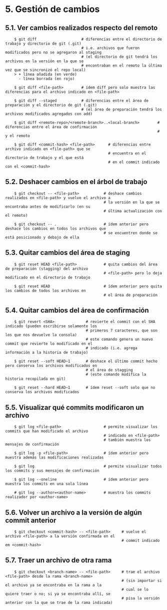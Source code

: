 # 5. Gestión de cambios

## 5.1. Ver cambios realizados respecto del remoto

        $ git diff                    # diferencias entre el directorio de trabajo y directorio de git (.git)
                                      # i.e. archivos que fueron modificados pero no se agregaron al staging
                                      # (el directorio de git tendrá los archivos en la versión en la que se
                                      # encontraban en el remoto la última vez que se sincronizó el repo local)
        > + línea añadida (en verde)
          - línea borrada (en rojo)     

        $ git diff <file-path>        # ídem diff pero solo muestra las diferencias para el archivo indicado en <file-path>     

        $ git diff --staged           # diferencias entre el área de preparación y el directorio de git (.git)
                                      # (el área de preparación tendrá los archivos modificados agregados con add)      

        $ git diff <remote-repo>/<remote-branch>..<local-branch>        # diferencias entre el área de confirmación
                                                                        # y el remoto        

        $ git diff <commit-hash> <file-path>      # diferencias entre archivo indicado en <file-path> que se
                                                  # encuentra en el directorio de trabajo y el que está
                                                  # en el commit indicado con el <commit-hash>

## 5.2. Deshacer cambios en el árbol de trabajo

        $ git checkout -- <file-path>           # deshace cambios realizados en <file-path> y vuelve el archivo a
                                                # la versión en la que se encontraba antes de modificarlo (en su
                                                # última actualización con el remoto)

        $ git checkout -- .                     # ídem anterior pero deshace los cambios en todos los archivos que
                                                # se encuentren donde se está posicionado y debajo de ella

## 5.3. Quitar cambios del área de staging

        $ git reset HEAD <file-path>            # quita cambios del área de preparación (stagging) del archivo
                                                # <file-path> pero lo deja modificado en el directorio de trabajo

        $ git reset HEAD                        # ídem anterior pero quita los cambios de todos los archivos en
                                                # el área de preparación

## 5.4. Quitar cambios del área de confirmación

        $ git revert <SHA>              # revierte el commit con el SHA indicado (pueden escribirse solamente los
                                        # primeros 7 caracteres, que son los que nos devuelve la consola)
                                        # este comando genera un nuevo commit que revierte lo modificado en el
                                        # indicado (i.e. agrega información a la historia de trabajo)
        
        $ git reset --soft HEAD~1       # deshace el último commit hecho pero conserva los archivos modificados en
                                        # el área de stagging 
                                        # (este comando modifica la historia recopilada en git)
        
        $ git reset --hard HEAD~1       # ídem reset --soft solo que no conserva los archivos modificados 

## 5.5. Visualizar qué commits modificaron un archivo

        $ git log <file-path>                   # permite visualizar los commits que han modificado el archivo
                                                # indicado en <file-path>
                                                # también muestra los mensajes de confirmación
        
        $ git log -p <file-path>                # ídem anterior pero muestra además las modificaciones realizadas

        $ git log                               # permite visualizar todos los commits y sus mensajes de confirmación

        $ git log --oneline                     # ídem anterior pero muestra los commits en una sola línea

        # git log --author=<author-name>        # muestra los commits realizador por <author-name>

## 5.6. Volver un archivo a la versión de algún commit anterior
        
        $ git checkout <commit-hash> -- <file-path>     # vuelve el archivo <file-path> a la versión confirmada en el
                                                        # commit indicado em <commit-hash>

## 5.7. Traer un archivo de otra rama

        $ git checkout <branch-name> -- <file-path>     # trae el archivo <file-path> desde la rama <branch-name>
                                                        # (sin importar si el archivo ya se encontraba en la rama a la
                                                        # cual se lo quiere traer o no; si ya se encontraba allí, se
                                                        # pisa la versión anterior con la que se trae de la rama indicada)